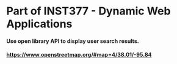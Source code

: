 # Part of INST377 - Dynamic Web Applications

#### Use open library API to display user search results.

#### https://www.openstreetmap.org/#map=4/38.01/-95.84